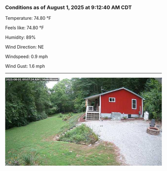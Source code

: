 ### Conditions as of August 1, 2025 at 9:12:40 AM CDT 

Temperature: 74.80 &deg;F

Feels like: 74.80 &deg;F

Humidity: 89%

Wind Direction: NE

Windspeed: 0.9 mph

Wind Gust: 1.6 mph

---

<img src="./images/latest.jpeg"/>


